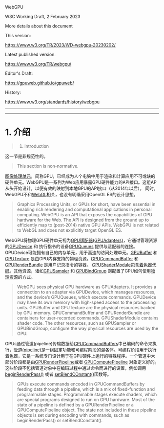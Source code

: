 WebGPU

W3C Working Draft, 2 February 2023

More details about this document

This version:

https://www.w3.org/TR/2023/WD-webgpu-20230202/

Latest published version:

https://www.w3.org/TR/webgpu/

Editor's Draft:

https://gpuweb.github.io/gpuweb/


History:

https://www.w3.org/standards/history/webgpu

---
---

# 1\. 介绍
> 1. Introduction

这一节是非规范性的。

> This section is non-normative.

[图像处理单元](https://en.wikipedia.org/wiki/Graphics_processing_unit)，简称GPU，已经成为人个电脑中用于渲染和计算应用不可或缺的硬件单元。WebGPU是一系列为Web应用暴露GPU硬件能力的API接口。这组AP从头开始设计，以便有效的映射到本地GPU的API接口（从2014年以后）， 同时，WebGPU不和[WebGL](https://www.khronos.org/webgl/)相关，也没有明确采用OpenGL ES的设计思想。

> Graphics Processing Units, or GPUs for short, have been essential in enabling rich rendering and computational applications in personal computing. WebGPU is an API that exposes the capabilities of GPU hardware for the Web. The API is designed from the ground up to efficiently map to (post-2014) native GPU APIs. WebGPU is not related to WebGL and does not explicitly target OpenGL ES.

WebGPU将物理GPU硬件单元视为[GPU适配器(GPUAdapters)](https://www.w3.org/TR/webgpu/#gpuadapter)，它通过管理资源的[GPUDevice](https://www.w3.org/TR/webgpu/#gpudevice) 和 执行指令的设备[GPUQueues](https://www.w3.org/TR/webgpu/#gpuqueue) 提供与适配器的连接。GPUDevice可能拥有自己的内存单元，用于高速的访问处理单元。[GPUBuffer](https://www.w3.org/TR/webgpu/#gpubuffer) 和 [GPUTexture](https://www.w3.org/TR/webgpu/#gputexture) 是由GPU内存支持的物理资源。[GPUCommandBuffer](https://www.w3.org/TR/webgpu/#gpucommandbuffer) 和 [GPURenderBundle](https://www.w3.org/TR/webgpu/#gpurenderbundle) 是用户记录指令的容器。 [GPUShaderModule](https://www.w3.org/TR/webgpu/#gpushadermodule)包含[着色器代码](https://www.w3.org/TR/webgpu/#shaders)。其他资源，诸如[GPUSampler](https://www.w3.org/TR/webgpu/#gpusampler) 和 [GPUBindGroup](https://www.w3.org/TR/webgpu/#gpubindgroup) 则配置了GPU如何使用[物理资源](https://www.w3.org/TR/webgpu/#physical-resources)的方式。

> WebGPU sees physical GPU hardware as GPUAdapters. It provides a connection to an adapter via GPUDevice, which manages resources, and the device’s GPUQueues, which execute commands. GPUDevice may have its own memory with high-speed access to the processing units. GPUBuffer and GPUTexture are the physical resources backed by GPU memory. GPUCommandBuffer and GPURenderBundle are containers for user-recorded commands. GPUShaderModule contains shader code. The other resources, such as GPUSampler or GPUBindGroup, configure the way physical resources are used by the GPU.

GPUs通过管道(pipeline)传输数据给[CPUCommandBuffers](https://www.w3.org/TR/webgpu/#gpucommandbuffer)中已编码的命令来执行，[管道(pipeline)](https://www.w3.org/TR/webgpu/#pipeline)是一组固定功能和可编程阶段的混各体。可编程阶段用于执行着色器，它是一系统专门设计用于在GPU硬件上运行的特殊程序。一个管道中大部分阶段都是由[GPURenderPipeline](https://www.w3.org/TR/webgpu/#gpurenderpipeline)或者 [GPUComputePipeline](https://www.w3.org/TR/webgpu/#gpucomputepipeline) 对象定义好的。这些阶段不包括管道对象中在编码过程中通过命令而进行的设置，例如调用 [beginRenderPass()](https://www.w3.org/TR/webgpu/#dom-gpucommandencoder-beginrenderpass) 或者 [setBlendCOnstant()](https://www.w3.org/TR/webgpu/#dom-gpurenderpassencoder-setblendconstant)函数等。

> GPUs execute commands encoded in GPUCommandBuffers by feeding data through a pipeline, which is a mix of fixed-function and programmable stages. Programmable stages execute shaders, which are special programs designed to run on GPU hardware. Most of the state of a pipeline is defined by a GPURenderPipeline or a GPUComputePipeline object. The state not included in these pipeline objects is set during encoding with commands, such as beginRenderPass() or setBlendConstant().

